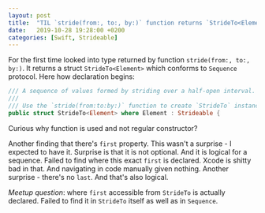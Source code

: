 ```yaml
---
layout: post
title:  "TIL `stride(from:, to:, by:)` function returns `StrideTo<Element>`"
date:   2019-10-28 19:28:00 +0200
categories: [Swift, Strideable]
---
```

For the first time looked into type returned by function `stride(from:, to:, by:)`. It returns a struct `StrideTo<Element>` which conforms to `Sequence` protocol. Here how declaration begins:

```swift
/// A sequence of values formed by striding over a half-open interval.
///
/// Use the `stride(from:to:by:)` function to create `StrideTo` instances.
public struct StrideTo<Element> where Element : Strideable {
```

Curious why function is used and not regular constructor?

Another finding that there's `first` property. This wasn't a surprise - I expected to have it. Surprise is that it is not optional. And it is logical for a sequence. Failed to find where this exact `first` is declared. Xcode is shitty bad in that. And navigating in code manually given nothing. Another surprise - there's no `last`. And that's also logical. 

*Meetup question*: where `first` accessible from `StrideTo` is actually declared. Failed to find it in `StrideTo` itself as well as in `Sequence`.

